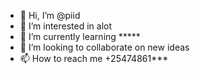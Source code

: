 - 👋 Hi, I’m @piid
- 👀 I’m interested in alot
- 🌱 I’m currently learning *****
- 💞️ I’m looking to collaborate on new ideas
- 📫 How to reach me +25474861***

<!---
Cupiidd-1/Cupiidd-1 is a ✨ special ✨ repository because its `README.md` (this file) appears on your GitHub profile.
You can click the Preview link to take a look at your changes.
--->
